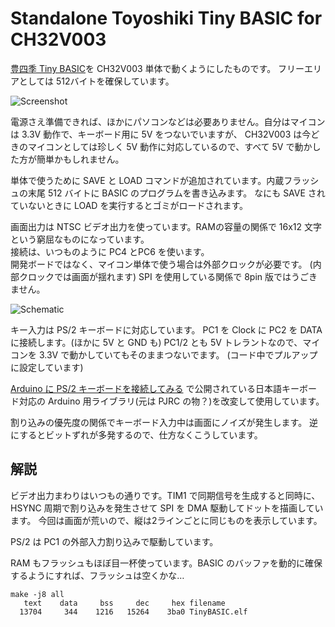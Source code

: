 # Standalone Toyoshiki Tiny BASIC for CH32V003 

[豊四季 Tiny BASIC](https://github.com/vintagechips/ttbasic_arduino/tree/master)を CH32V003 単体で動くようにしたものです。
フリーエリアとしては 512バイトを確保しています。<br>

![Screenshot](screenshot.png)

電源さえ準備できれば、ほかにパソコンなどは必要ありません。自分はマイコンは 3.3V 動作で、キーボード用に 5V をつないでいますが、
CH32V003 は今どきのマイコンとしては珍しく 5V 動作に対応しているので、すべて 5V で動かした方が簡単かもしれません。<br>

単体で使うために SAVE と LOAD コマンドが追加されています。内蔵フラッシュの末尾 512 バイトに BASIC のプログラムを書き込みます。
なにも SAVE されていないときに LOAD を実行するとゴミがロードされます。<br>

画面出力は NTSC ビデオ出力を使っています。RAMの容量の関係で 16x12 文字という窮屈なものになっています。<br>
接続は、いつものように PC4 とPC6 を使います。<br>
開発ボードではなく、マイコン単体で使う場合は外部クロックが必要です。
(内部クロックでは画面が揺れます)
SPI を使用している関係で 8pin 版ではうごきません。<br>

![Schematic](board.png)

キー入力は PS/2 キーボードに対応しています。
PC1 を Clock に PC2 を DATA に接続します。(ほかに 5V と GND も)
PC1/2 とも 5V トレラントなので、マイコンを 3.3V で動かしていてもそのままつないでます。
(コード中でプルアップに設定しています)<br>

[Arduino に PS/2 キーボードを接続してみる](https://ht-deko.com/arduino/ps2_keyboard.html)
で公開されている日本語キーボード対応の Arduino 用ライブラリ(元は PJRC の物？)を改変して使用しています。<br>

割り込みの優先度の関係でキーボード入力中は画面にノイズが発生します。
逆にするとビットずれが多発するので、仕方なくこうしています。<br>

## 解説

ビデオ出力まわりはいつもの通りです。TIM1 で同期信号を生成すると同時に、
HSYNC 周期で割り込みを発生させて SPI を DMA 駆動してドットを描画しています。
今回は画面が荒いので、縦は2ラインごとに同じものを表示しています。<br>

PS/2 は PC1 の外部入力割り込みで駆動しています。<br>

RAM もフラッシュもほぼ目一杯使っています。BASIC のバッファを動的に確保するようにすれば、フラッシュは空くかな…<br>
```
make -j8 all 
   text	   data	    bss	    dec	    hex	filename
  13704	    344	   1216	  15264	   3ba0	TinyBASIC.elf

```